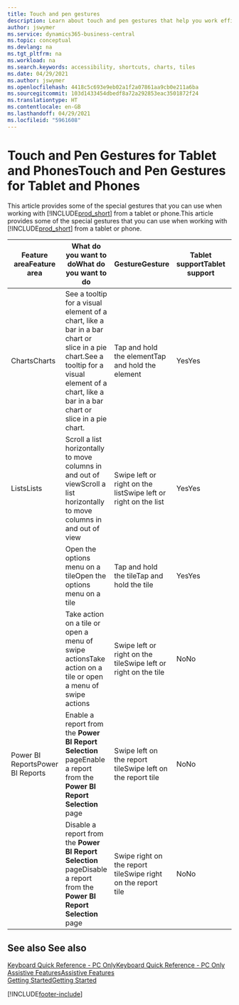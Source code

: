 ```yaml
---
title: Touch and pen gestures
description: Learn about touch and pen gestures that help you work efficiently with your data from tablets and phones.
author: jswymer
ms.service: dynamics365-business-central
ms.topic: conceptual
ms.devlang: na
ms.tgt_pltfrm: na
ms.workload: na
ms.search.keywords: accessibility, shortcuts, charts, tiles
ms.date: 04/29/2021
ms.author: jswymer
ms.openlocfilehash: 4418c5c693e9eb02a1f2a07861aa9cb0e211a6ba
ms.sourcegitcommit: 103d1433454dbedf8a72a292853eac3501872f24
ms.translationtype: HT
ms.contentlocale: en-GB
ms.lasthandoff: 04/29/2021
ms.locfileid: "5961608"
---
```

# <a name="touch-and-pen-gestures-for-tablet-and-phones"></a><span data-ttu-id="920f7-103">Touch and Pen Gestures for Tablet and Phones</span><span class="sxs-lookup"><span data-stu-id="920f7-103">Touch and Pen Gestures for Tablet and Phones</span></span> 

<span data-ttu-id="920f7-104">This article provides some of the special gestures that you can use when working with [!INCLUDE[prod_short](includes/prod_short.md)] from a tablet or phone.</span><span class="sxs-lookup"><span data-stu-id="920f7-104">This article provides some of the special gestures that you can use when working with [!INCLUDE[prod_short](includes/prod_short.md)] from a tablet or phone.</span></span>

|<span data-ttu-id="920f7-105">Feature area</span><span class="sxs-lookup"><span data-stu-id="920f7-105">Feature area</span></span>|<span data-ttu-id="920f7-106">What do you want to do</span><span class="sxs-lookup"><span data-stu-id="920f7-106">What do you want to do</span></span>|<span data-ttu-id="920f7-107">Gesture</span><span class="sxs-lookup"><span data-stu-id="920f7-107">Gesture</span></span>|<span data-ttu-id="920f7-108">Tablet support</span><span class="sxs-lookup"><span data-stu-id="920f7-108">Tablet support</span></span>|<span data-ttu-id="920f7-109">Phone support</span><span class="sxs-lookup"><span data-stu-id="920f7-109">Phone support</span></span>|
|------------|----------------------|-------|--------------|-------------|
|<span data-ttu-id="920f7-110">Charts</span><span class="sxs-lookup"><span data-stu-id="920f7-110">Charts</span></span>|<span data-ttu-id="920f7-111">See a tooltip for a visual element of a chart, like a bar in a bar chart or slice in a pie chart.</span><span class="sxs-lookup"><span data-stu-id="920f7-111">See a tooltip for a visual element of a chart, like a bar in a bar chart or slice in a pie chart.</span></span>|<span data-ttu-id="920f7-112">Tap and hold the element</span><span class="sxs-lookup"><span data-stu-id="920f7-112">Tap and hold the element</span></span>|<span data-ttu-id="920f7-113">Yes</span><span class="sxs-lookup"><span data-stu-id="920f7-113">Yes</span></span>|<span data-ttu-id="920f7-114">Yes</span><span class="sxs-lookup"><span data-stu-id="920f7-114">Yes</span></span>|
|<span data-ttu-id="920f7-115">Lists</span><span class="sxs-lookup"><span data-stu-id="920f7-115">Lists</span></span>|<span data-ttu-id="920f7-116">Scroll a list horizontally to move columns in and out of view</span><span class="sxs-lookup"><span data-stu-id="920f7-116">Scroll a list horizontally to move columns in and out of view</span></span>|<span data-ttu-id="920f7-117">Swipe left or right on the list</span><span class="sxs-lookup"><span data-stu-id="920f7-117">Swipe left or right on the list</span></span>|<span data-ttu-id="920f7-118">Yes</span><span class="sxs-lookup"><span data-stu-id="920f7-118">Yes</span></span>|<span data-ttu-id="920f7-119">No</span><span class="sxs-lookup"><span data-stu-id="920f7-119">No</span></span>|
||<span data-ttu-id="920f7-120">Open the options menu on a tile</span><span class="sxs-lookup"><span data-stu-id="920f7-120">Open the options menu on a tile</span></span>|<span data-ttu-id="920f7-121">Tap and hold the tile</span><span class="sxs-lookup"><span data-stu-id="920f7-121">Tap and hold the tile</span></span>|<span data-ttu-id="920f7-122">Yes</span><span class="sxs-lookup"><span data-stu-id="920f7-122">Yes</span></span>|<span data-ttu-id="920f7-123">Yes</span><span class="sxs-lookup"><span data-stu-id="920f7-123">Yes</span></span>|
||<span data-ttu-id="920f7-124">Take action on a tile or open a menu of swipe actions</span><span class="sxs-lookup"><span data-stu-id="920f7-124">Take action on a tile or open a menu of swipe actions</span></span> |<span data-ttu-id="920f7-125">Swipe left or right on the tile</span><span class="sxs-lookup"><span data-stu-id="920f7-125">Swipe left or right on the tile</span></span>|<span data-ttu-id="920f7-126">No</span><span class="sxs-lookup"><span data-stu-id="920f7-126">No</span></span>|<span data-ttu-id="920f7-127">Yes</span><span class="sxs-lookup"><span data-stu-id="920f7-127">Yes</span></span>|
|<span data-ttu-id="920f7-128">Power BI Reports</span><span class="sxs-lookup"><span data-stu-id="920f7-128">Power BI Reports</span></span>|<span data-ttu-id="920f7-129">Enable a report from the **Power BI Report Selection** page</span><span class="sxs-lookup"><span data-stu-id="920f7-129">Enable a report from the **Power BI Report Selection** page</span></span> |<span data-ttu-id="920f7-130">Swipe left on the report tile</span><span class="sxs-lookup"><span data-stu-id="920f7-130">Swipe left on the report tile</span></span>|<span data-ttu-id="920f7-131">No</span><span class="sxs-lookup"><span data-stu-id="920f7-131">No</span></span>|<span data-ttu-id="920f7-132">Yes</span><span class="sxs-lookup"><span data-stu-id="920f7-132">Yes</span></span>|
||<span data-ttu-id="920f7-133">Disable a report from the **Power BI Report Selection** page</span><span class="sxs-lookup"><span data-stu-id="920f7-133">Disable a report from the **Power BI Report Selection** page</span></span> |<span data-ttu-id="920f7-134">Swipe right on the report tile</span><span class="sxs-lookup"><span data-stu-id="920f7-134">Swipe right on the report tile</span></span>|<span data-ttu-id="920f7-135">No</span><span class="sxs-lookup"><span data-stu-id="920f7-135">No</span></span>|<span data-ttu-id="920f7-136">Yes</span><span class="sxs-lookup"><span data-stu-id="920f7-136">Yes</span></span>|

<!-- ## Charts

Business Central built-in charts display useful information about business data and KPIs. You can get additional information about the data by using the tooltips that are available on top of the data. To access a tooltip, tap and hold or hover over the data.

-->

## <a name="see-also"></a><span data-ttu-id="920f7-137">See also </span><span class="sxs-lookup"><span data-stu-id="920f7-137">See also</span></span>

[<span data-ttu-id="920f7-138">Keyboard Quick Reference - PC Only</span><span class="sxs-lookup"><span data-stu-id="920f7-138">Keyboard Quick Reference - PC Only</span></span>](keyboard-shortcuts-cheatsheet.md)  
[<span data-ttu-id="920f7-139">Assistive Features</span><span class="sxs-lookup"><span data-stu-id="920f7-139">Assistive Features</span></span>](ui-accessibility.md)  
[<span data-ttu-id="920f7-140">Getting Started</span><span class="sxs-lookup"><span data-stu-id="920f7-140">Getting Started</span></span>](product-get-started.md)  

[!INCLUDE[footer-include](includes/footer-banner.md)]